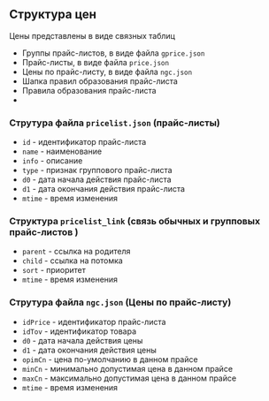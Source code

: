 ## Структура цен
Цены представлены в виде связных таблиц
- Группы прайс-листов, в виде файла `gprice.json`
- Прайс-листы, в виде файла `price.json`
- Цены по прайс-листу, в виде файла `ngc.json`
- Шапка правил образования прайс-листа
- Правила образования прайс-листа
-


### Струтура файла `pricelist.json` (прайс-листы)
- `id` - идентификатор прайс-листа
- `name` - наименование
- `info` - описание
- `type` - признак группового прайс-листа
- `d0` - дата начала действия прайс-листа
- `d1` - дата окончания действия прайс-листа
- `mtime` - время изменения


### Структура `pricelist_link` (связь обычных и групповых прайс-листов )
- `parent` - ссылка на родителя
- `child` - ссылка на потомка
- `sort` - приоритет
- `mtime` - время изменения


### Струтура файла `ngc.json` (Цены по прайс-листу)
- `idPrice` - идентификатор прайс-листа
- `idTov` - идентификатор товара
- `d0` - дата начала действия цены
- `d1` - дата окончания действия цены
- `opimCn` - цена по-умолчанию в данном прайсе
- `minCn` - минимально допустимая цена в данном прайсе
- `maxCn` - максимально допустимая цена в данном прайсе
- `mtime` - время изменения
